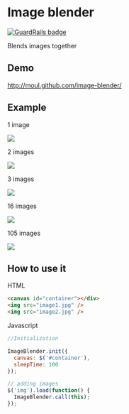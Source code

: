 Image blender
=============

[![GuardRails badge](https://badges.production.guardrails.io/moul/image-blender.svg)](https://www.guardrails.io)

Blends images together

Demo
----

http://moul.github.com/image-blender/

Example
-------

1 image

<img src="http://c387484.r84.cf1.rackcdn.com//s/Screen%20Shot%202012-08-12%20at%205.58.37%20PM.png" />

2 images

<img src="http://c387484.r84.cf1.rackcdn.com//s/Screen%20Shot%202012-08-12%20at%205.58.43%20PM.png" />

3 images

<img src="http://c387484.r84.cf1.rackcdn.com//s/Screen%20Shot%202012-08-12%20at%205.58.46%20PM.png" />

16 images

<img src="http://c387484.r84.cf1.rackcdn.com//s/Screen%20Shot%202012-08-12%20at%205.57.27%20PM.png" />

105 images

<img src="http://c387484.r84.cf1.rackcdn.com//s/Screen%20Shot%202012-08-12%20at%205.57.31%20PM.png" />

How to use it
-------------

HTML

```html
<canvas id="container"></div>
<img src="image1.jpg" />
<img src="image2.jpg" />
```

Javascript

```javascript
//Initialization

ImageBlender.init({
  canvas: $('#container'),
  sleepTime: 100
});

// adding images
$('img').load(function() {
  ImageBlender.call(this);
});
```
